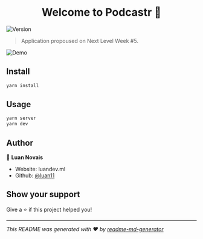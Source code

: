 <h1 align="center">Welcome to Podcastr 👋</h1>
<p>
  <img alt="Version" src="https://img.shields.io/badge/version-0.1.0-blue.svg?cacheSeconds=2592000" />
</p>

> Application propoused on Next Level Week #5.

<p>
  <img alt="Demo" src="" />
</p>

## Install

```sh
yarn install
```

## Usage

```sh
yarn server
yarn dev
```

## Author

👤 **Luan Novais**

- Website: luandev.ml
- Github: [@luan11](https://github.com/luan11)

## Show your support

Give a ⭐️ if this project helped you!

---

_This README was generated with ❤️ by [readme-md-generator](https://github.com/kefranabg/readme-md-generator)_
